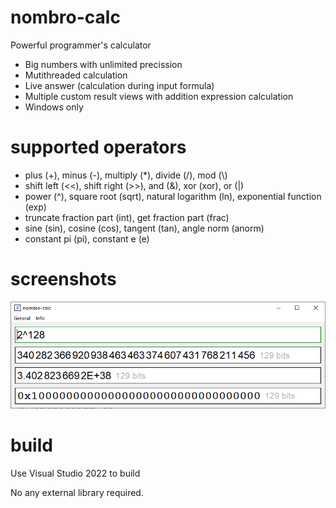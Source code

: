 # nombro-calc
Powerful programmer's calculator

- Big numbers with unlimited precission
- Mutithreaded calculation
- Live answer (calculation during input formula)
- Multiple custom result views with addition expression calculation
- Windows only

# supported operators

- plus (+), minus (-), multiply (*), divide (/), mod (\\)
- shift left (<<), shift right (>>), and (&), xor (xor), or (|)
- power (^), square root (sqrt), natural logarithm (ln), exponential function (exp)
- truncate fraction part (int), get fraction part (frac)
- sine (sin), cosine (cos), tangent (tan), angle norm (anorm)
- constant pi (pi), constant e (e)

# screenshots
![Screen 1](https://github.com/oxygene-user/nombro-calc/blob/main/screens/screen-1.png?raw=true)


# build
Use Visual Studio 2022 to build

No any external library required.
